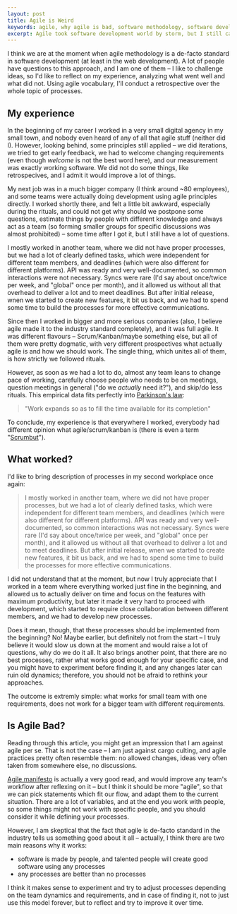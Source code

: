 ```yaml
---
layout: post
title: Agile is Weird
keywords: agile, why agile is bad, software methodology, software development, agile manifesto, scrum, kanban, seva zaikov, bloomca
excerpt: Agile took software development world by storm, but I still can't get my head around it.
---
```


I think we are at the moment when agile methodology is a de-facto standard in software development (at least in the web development). A lot of people have questions to this approach, and I am one of them – I like to challenge ideas, so I'd like to reflect on my experience, analyzing what went well and what did not.
Using agile vocabulary, I'll conduct a retrospective over the whole topic of processes.

## My experience

In the beginning of my career I worked in a very small digital agency in my small town, and nobody even heard of any of all that agile stuff (neither did I). However, looking behind, some principles still applied – we did iterations, we tried to get early feedback, we had to welcome changing requirements (even though _welcome_ is not the best word here), and our measurement was exactly working software. We did not do some things, like retrospecives, and I admit it would improve a lot of things.

My next job was in a much bigger company (I think around ~80 employees), and some teams were actually doing development using agile principles directly. I worked shortly there, and felt a little bit awkward, especially during the rituals, and could not get why should we postpone some questions, estimate things by people with different knowledge and always act as a team (so forming smaller groups for specific discussions was almost prohibited) – some time after I got it, but I still have a lot of questions.

I mostly worked in another team, where we did not have proper processes, but we had a lot of clearly defined tasks, which were independent for different team members, and deadlines (which were also different for different platforms). API was ready and very well-documented, so common interactions were not necessary. Syncs were rare (I'd say about once/twice per week, and "global" once per month), and it allowed us without all that overhead to deliver a lot and to meet deadlines. But after initial release, wnen we started to create new features, it bit us back, and we had to spend some time to build the processes for more effective communications.

Since then I worked in bigger and more serious companies (also, I believe agile made it to the industry standard completely), and it was full agile. It was different flavours – Scrum/Kanban/maybe something else, but all of them were pretty dogmatic, with very different prospectives what actually agile is and how we should work. The single thing, which unites all of them, is how strictly we followed rituals.

However, as soon as we had a lot to do, almost any team leans to change pace of working, carefully choose people who needs to be on meetings, question meetings in general ("do we _actually_ need it?"), and skip/do less rituals. This empirical data fits perfectly into [Parkinson's law](https://en.wikipedia.org/wiki/Parkinson%27s_law):

> "Work expands so as to fill the time available for its completion"

To conclude, my experience is that everywhere I worked, everybody had different opinion what agile/scrum/kanban is (there is even a term "[Scrumbut](https://www.scrum.org/resources/what-scrumbut)").

## What worked?

I'd like to bring description of processes in my second workplace once again:

> I mostly worked in another team, where we did not have proper processes, but we had a lot of clearly defined tasks, which were independent for different team members, and deadlines (which were also different for different platforms). API was ready and very well-documented, so common interactions was not necessary. Syncs were rare (I'd say about once/twice per week, and "global" once per month), and it allowed us without all that overhead to deliver a lot and to meet deadlines. But after initial release, wnen we started to create new features, it bit us back, and we had to spend some time to build the processes for more effective communications.

I did not understand that at the moment, but now I truly appreciate that I worked in a team where everything worked just fine in the beginning, and allowed us to actually deliver on time and focus on the features with maximum productivity, but later it made it very hard to proceed with development, which started to require close collaboration between different members, and we had to develop new processes.

Does it mean, though, that these processes should be implemented from the beginning? No! Maybe earlier, but definitely not from the start – I truly believe it would slow us down at the moment and would raise a lot of questions, why do we do it all. It also brings another point, that there are no best processes, rather what works good enough for your specific case, and you might have to experiment before finding it, and any changes later can ruin old dynamics; therefore, you should not be afraid to rethink your approaches.

The outcome is extremly simple: what works for small team with one requirements, does not work for a bigger team with different requirements.

## Is Agile Bad?

Reading through this article, you might get an impression that I am against agile per se. That is not the case – I am just against cargo culting, and agile practices pretty often resemble them: no allowed changes, ideas very often taken from somewhere else, no discussions.

[Agile manifesto](http://agilemanifesto.org/principles.html) is actually a very good read, and would improve any team's workflow after reflexing on it – but I think it should be more "agile", so that we can pick statements which fit our flow, and adapt them to the current situation. There are a lot of variables, and at the end you work with people, so some things might not work with specific people, and you should consider it while defining your processes.

However, I am skeptical that the fact that agile is de-facto standard in the industry tells us something good about it all – actually, I think there are two main reasons why it works:

- software is made by people, and talented people will create good software using any processes
- any processes are better than no processes

I think it makes sense to experiment and try to adjust processes depending on the team dynamics and requirements, and in case of finding it, not to just use this model forever, but to reflect and try to improve it over time.

